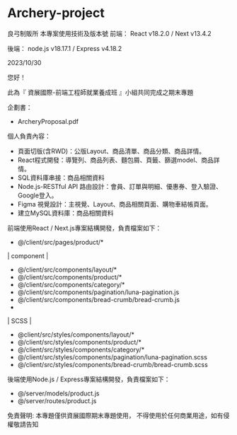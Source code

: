 # Archery-project
良弓制販所
本專案使用技術及版本號 前端： React v18.2.0 / Next v13.4.2

後端： node.js v18.17.1 / Express v4.18.2

2023/10/30

您好！

此為『 資展國際-前端工程師就業養成班 』小組共同完成之期末專題

企劃書：
- ArcheryProposal.pdf


個人負責內容：
- 頁面切版(含RWD)：公版Layout、商品清單、商品分類、商品詳情。
- React程式開發：導覽列、商品列表、麵包屑、頁籤、篩選model、商品詳情。
- SQL資料庫串接：商品相關資料
- Node.js-RESTful API 路由設計：會員、訂單與明細、優惠券、登入驗證、Google登入。
- Figma 視覺設計：主視覺、Layout、商品相關頁面、購物車結帳頁面。
- 建立MySQL資料庫：商品相關資料

前端使用React / Next.js專案結構開發，負責檔案如下：
- @/client/src/pages/product/*

| component |
- @/client/src/components/layout/*
- @/client/src/components/product/*
- @/client/src/components/category/*
- @/client/src/components/pagination/luna-pagination.js
- @/client/src/components/bread-crumb/bread-crumb.js
- 
| SCSS |
- @client/src/styles/components/layout/*
- @/client/src/styles/components/product/*
- @/client/src/styles/components/category/*
- @/client/src/styles/components/pagination/luna-pagination.scss
- @/client/src/styles/components/bread-crumb/bread-crumb.scss


後端使用Node.js / Express專案結構開發，負責檔案如下：
- @/server/models/product.js
- @/server/routes/product.js


免責聲明: 本專題僅供資展國際期末專題使用， 不得使用於任何商業用途，如有侵權敬請告知
